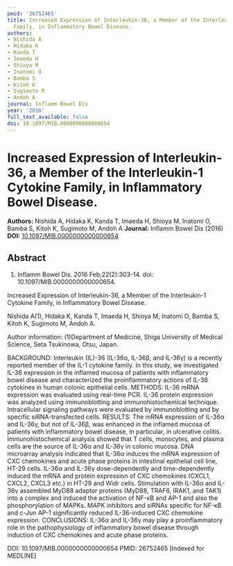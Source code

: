 ```yaml
---
pmid: '26752465'
title: Increased Expression of Interleukin-36, a Member of the Interleukin-1 Cytokine
  Family, in Inflammatory Bowel Disease.
authors:
- Nishida A
- Hidaka K
- Kanda T
- Imaeda H
- Shioya M
- Inatomi O
- Bamba S
- Kitoh K
- Sugimoto M
- Andoh A
journal: Inflamm Bowel Dis
year: '2016'
full_text_available: false
doi: 10.1097/MIB.0000000000000654
---
```


# Increased Expression of Interleukin-36, a Member of the Interleukin-1 Cytokine Family, in Inflammatory Bowel Disease.
**Authors:** Nishida A, Hidaka K, Kanda T, Imaeda H, Shioya M, Inatomi O, Bamba S, Kitoh K, Sugimoto M, Andoh A
**Journal:** Inflamm Bowel Dis (2016)
**DOI:** [10.1097/MIB.0000000000000654](https://doi.org/10.1097/MIB.0000000000000654)

## Abstract

1. Inflamm Bowel Dis. 2016 Feb;22(2):303-14. doi: 10.1097/MIB.0000000000000654.

Increased Expression of Interleukin-36, a Member of the Interleukin-1 Cytokine 
Family, in Inflammatory Bowel Disease.

Nishida A(1), Hidaka K, Kanda T, Imaeda H, Shioya M, Inatomi O, Bamba S, Kitoh 
K, Sugimoto M, Andoh A.

Author information:
(1)Department of Medicine, Shiga University of Medical Science, Seta Tsukinowa, 
Otsu, Japan.

BACKGROUND: Interleukin (IL)-36 (IL-36α, IL-36β, and IL-36γ) is a recently 
reported member of the IL-1 cytokine family. In this study, we investigated 
IL-36 expression in the inflamed mucosa of patients with inflammatory bowel 
disease and characterized the proinflammatory actions of IL-36 cytokines in 
human colonic epithelial cells.
METHODS: IL-36 mRNA expression was evaluated using real-time PCR. IL-36 protein 
expression was analyzed using immunoblotting and immunohistochemical technique. 
Intracellular signaling pathways were evaluated by immunoblotting and by 
specific siRNA-transfected cells.
RESULTS: The mRNA expression of IL-36α and IL-36γ, but not of IL-36β, was 
enhanced in the inflamed mucosa of patients with inflammatory bowel disease, in 
particular, in ulcerative colitis. Immunohistochemical analysis showed that T 
cells, monocytes, and plasma cells are the source of IL-36α and IL-36γ in 
colonic mucosa. DNA microarray analysis indicated that IL-36α induces the mRNA 
expression of CXC chemokines and acute phase proteins in intestinal epithelial 
cell line, HT-29 cells. IL-36α and IL-36γ dose-dependently and time-dependently 
induced the mRNA and protein expression of CXC chemokines (CXCL1, CXCL2, CXCL3 
etc.) in HT-29 and Widr cells. Stimulation with IL-36α and IL-36γ assembled 
MyD88 adaptor proteins (MyD88, TRAF6, IRAK1, and TAK1) into a complex and 
induced the activation of NF-κB and AP-1 and also the phosphorylation of MAPKs. 
MAPK inhibitors and siRNAs specific for NF-κB and c-Jun AP-1 significantly 
reduced IL-36-induced CXC chemokine expression.
CONCLUSIONS: IL-36α and IL-36γ may play a proinflammatory role in the 
pathophysiology of inflammatory bowel disease through induction of CXC 
chemokines and acute phase proteins.

DOI: 10.1097/MIB.0000000000000654
PMID: 26752465 [Indexed for MEDLINE]
